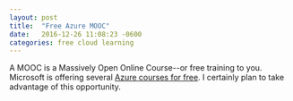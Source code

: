 ```yaml
---
layout: post
title:  "Free Azure MOOC"
date:   2016-12-26 11:08:23 -0600
categories: free cloud learning
---
```

A MOOC is a Massively Open Online Course--or free training to you. Microsoft
is offering several [Azure courses for free][link]. I certainly plan to
take advantage of this opportunity.


[link]: https://partner.microsoft.com/en-US/azureskills
